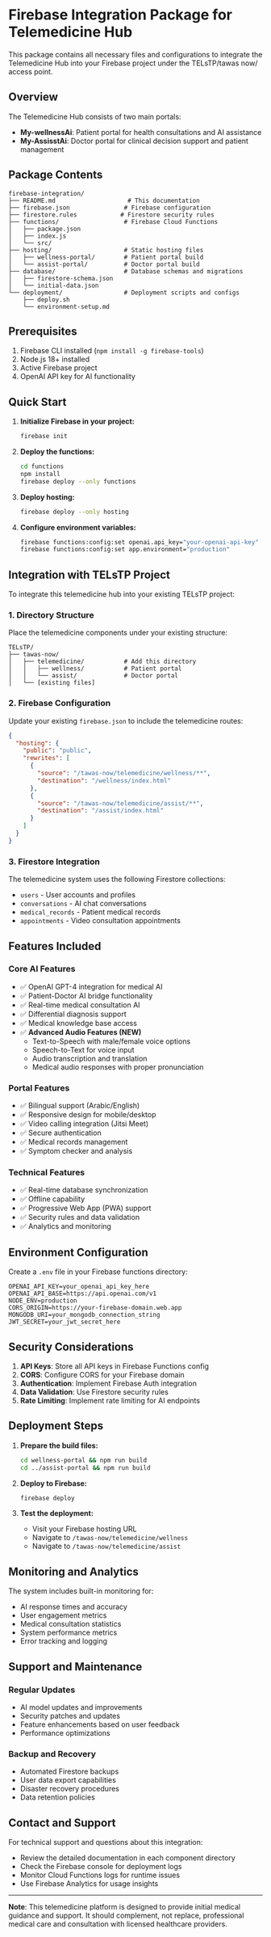 # Firebase Integration Package for Telemedicine Hub

This package contains all necessary files and configurations to integrate the Telemedicine Hub into your Firebase project under the TELsTP/tawas now/ access point.

## Overview

The Telemedicine Hub consists of two main portals:
- **My-wellnessAi**: Patient portal for health consultations and AI assistance
- **My-AssisstAi**: Doctor portal for clinical decision support and patient management

## Package Contents

```
firebase-integration/
├── README.md                    # This documentation
├── firebase.json               # Firebase configuration
├── firestore.rules            # Firestore security rules
├── functions/                  # Firebase Cloud Functions
│   ├── package.json
│   ├── index.js
│   └── src/
├── hosting/                    # Static hosting files
│   ├── wellness-portal/        # Patient portal build
│   └── assist-portal/          # Doctor portal build
├── database/                   # Database schemas and migrations
│   ├── firestore-schema.json
│   └── initial-data.json
└── deployment/                 # Deployment scripts and configs
    ├── deploy.sh
    └── environment-setup.md
```

## Prerequisites

1. Firebase CLI installed (`npm install -g firebase-tools`)
2. Node.js 18+ installed
3. Active Firebase project
4. OpenAI API key for AI functionality

## Quick Start

1. **Initialize Firebase in your project:**
   ```bash
   firebase init
   ```

2. **Deploy the functions:**
   ```bash
   cd functions
   npm install
   firebase deploy --only functions
   ```

3. **Deploy hosting:**
   ```bash
   firebase deploy --only hosting
   ```

4. **Configure environment variables:**
   ```bash
   firebase functions:config:set openai.api_key="your-openai-api-key"
   firebase functions:config:set app.environment="production"
   ```

## Integration with TELsTP Project

To integrate this telemedicine hub into your existing TELsTP project:

### 1. Directory Structure
Place the telemedicine components under your existing structure:
```
TELsTP/
├── tawas-now/
│   ├── telemedicine/           # Add this directory
│   │   ├── wellness/           # Patient portal
│   │   └── assist/             # Doctor portal
│   └── [existing files]
```

### 2. Firebase Configuration
Update your existing `firebase.json` to include the telemedicine routes:

```json
{
  "hosting": {
    "public": "public",
    "rewrites": [
      {
        "source": "/tawas-now/telemedicine/wellness/**",
        "destination": "/wellness/index.html"
      },
      {
        "source": "/tawas-now/telemedicine/assist/**", 
        "destination": "/assist/index.html"
      }
    ]
  }
}
```

### 3. Firestore Integration
The telemedicine system uses the following Firestore collections:
- `users` - User accounts and profiles
- `conversations` - AI chat conversations
- `medical_records` - Patient medical records
- `appointments` - Video consultation appointments

## Features Included

### Core AI Features
- ✅ OpenAI GPT-4 integration for medical AI
- ✅ Patient-Doctor AI bridge functionality
- ✅ Real-time medical consultation AI
- ✅ Differential diagnosis support
- ✅ Medical knowledge base access
- ✅ **Advanced Audio Features (NEW)**
  - Text-to-Speech with male/female voice options
  - Speech-to-Text for voice input
  - Audio transcription and translation
  - Medical audio responses with proper pronunciation

### Portal Features
- ✅ Bilingual support (Arabic/English)
- ✅ Responsive design for mobile/desktop
- ✅ Video calling integration (Jitsi Meet)
- ✅ Secure authentication
- ✅ Medical records management
- ✅ Symptom checker and analysis

### Technical Features
- ✅ Real-time database synchronization
- ✅ Offline capability
- ✅ Progressive Web App (PWA) support
- ✅ Security rules and data validation
- ✅ Analytics and monitoring

## Environment Configuration

Create a `.env` file in your Firebase functions directory:

```env
OPENAI_API_KEY=your_openai_api_key_here
OPENAI_API_BASE=https://api.openai.com/v1
NODE_ENV=production
CORS_ORIGIN=https://your-firebase-domain.web.app
MONGODB_URI=your_mongodb_connection_string
JWT_SECRET=your_jwt_secret_here
```

## Security Considerations

1. **API Keys**: Store all API keys in Firebase Functions config
2. **CORS**: Configure CORS for your Firebase domain
3. **Authentication**: Implement Firebase Auth integration
4. **Data Validation**: Use Firestore security rules
5. **Rate Limiting**: Implement rate limiting for AI endpoints

## Deployment Steps

1. **Prepare the build files:**
   ```bash
   cd wellness-portal && npm run build
   cd ../assist-portal && npm run build
   ```

2. **Deploy to Firebase:**
   ```bash
   firebase deploy
   ```

3. **Test the deployment:**
   - Visit your Firebase hosting URL
   - Navigate to `/tawas-now/telemedicine/wellness`
   - Navigate to `/tawas-now/telemedicine/assist`

## Monitoring and Analytics

The system includes built-in monitoring for:
- AI response times and accuracy
- User engagement metrics
- Medical consultation statistics
- System performance metrics
- Error tracking and logging

## Support and Maintenance

### Regular Updates
- AI model updates and improvements
- Security patches and updates
- Feature enhancements based on user feedback
- Performance optimizations

### Backup and Recovery
- Automated Firestore backups
- User data export capabilities
- Disaster recovery procedures
- Data retention policies

## Contact and Support

For technical support and questions about this integration:
- Review the detailed documentation in each component directory
- Check the Firebase console for deployment logs
- Monitor Cloud Functions logs for runtime issues
- Use Firebase Analytics for usage insights

---

**Note**: This telemedicine platform is designed to provide initial medical guidance and support. It should complement, not replace, professional medical care and consultation with licensed healthcare providers.

